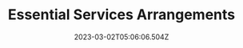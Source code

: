 ---
title: 11. Essential Services Arrangements
date: 2023-03-02T05:06:06.504Z
order: "11"
description: ""
---